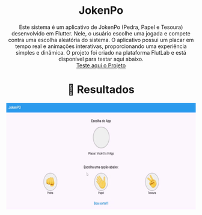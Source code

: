 <h1 align="center">JokenPo</h1>

<p align="center"> Este sistema é um aplicativo de JokenPo (Pedra, Papel e Tesoura) desenvolvido em Flutter. Nele, o usuário escolhe uma jogada e compete contra uma escolha aleatória do sistema. O aplicativo possui um placar em tempo real e animações interativas, proporcionando uma experiência simples e dinâmica. O projeto foi criado na plataforma FlutLab e está disponível para testar aqui abaixo. <br/>
<a href="https://gabrielpiccirillo.github.io/JokenPo/">Teste aqui o Projeto</a>
</p>

<h1 align="center"> 👀 Resultados</h1>

<img align="center" src="./assets/gif/download.gif" width="1920"/>
<br/>
<br/>

